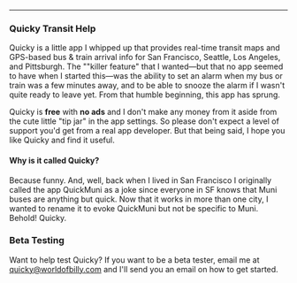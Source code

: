 ---

### Quicky Transit Help

Quicky is a little app I whipped up that provides real-time transit maps and GPS-based bus & train arrival info for San Francisco, Seattle, Los Angeles, and Pittsburgh. The ""killer feature" that I wanted—but that no app seemed to have when I started this—was the ability to set an alarm when my bus or train was a few minutes away, and to be able to snooze the alarm if I wasn't quite ready to leave yet. From that humble beginning, this app has sprung.

Quicky is **free** with **no ads** and I don't make any money from it aside from the cute little "tip jar" in the app settings. So please don't expect a level of support you'd get from a real app developer. But that being said, I hope you like Quicky and find it useful.

#### Why is it called Quicky?

Because funny. And, well, back when I lived in San Francisco I originally called the app QuickMuni as a joke since everyone in SF knows that Muni buses are anything but quick. Now that it works in more than one city, I wanted to rename it to evoke QuickMuni but not be specific to Muni. Behold! Quicky.

### Beta Testing

Want to help test Quicky? If you want to be a beta tester, email me at quicky@worldofbilly.com and I'll send you an email on how to get started.
